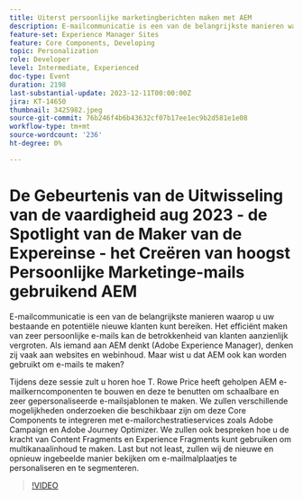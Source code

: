 ```yaml
---
title: Uiterst persoonlijke marketingberichten maken met AEM
description: E-mailcommunicatie is een van de belangrijkste manieren waarop u uw bestaande en potentiële nieuwe klanten kunt bereiken. Het efficiënt maken van zeer persoonlijke e-mails kan de betrokkenheid van klanten aanzienlijk vergroten. Als iemand aan AEM denkt (Adobe Experience Manager), denken zij vaak aan websites en webinhoud. Maar wist u dat AEM ook kan worden gebruikt om e-mails te maken
feature-set: Experience Manager Sites
feature: Core Components, Developing
topic: Personalization
role: Developer
level: Intermediate, Experienced
doc-type: Event
duration: 2198
last-substantial-update: 2023-12-11T00:00:00Z
jira: KT-14650
thumbnail: 3425982.jpeg
source-git-commit: 76b246f4b6b43632cf07b17ee1ec9b2d581e1e08
workflow-type: tm+mt
source-wordcount: '236'
ht-degree: 0%

---
```



# De Gebeurtenis van de Uitwisseling van de vaardigheid aug 2023 - de Spotlight van de Maker van de Expereinse - het Creëren van hoogst Persoonlijke Marketinge-mails gebruikend AEM

E-mailcommunicatie is een van de belangrijkste manieren waarop u uw bestaande en potentiële nieuwe klanten kunt bereiken. Het efficiënt maken van zeer persoonlijke e-mails kan de betrokkenheid van klanten aanzienlijk vergroten. Als iemand aan AEM denkt (Adobe Experience Manager), denken zij vaak aan websites en webinhoud. Maar wist u dat AEM ook kan worden gebruikt om e-mails te maken?

Tijdens deze sessie zult u horen hoe T. Rowe Price heeft geholpen AEM e-mailkerncomponenten te bouwen en deze te benutten om schaalbare en zeer gepersonaliseerde e-mailsjablonen te maken. We zullen verschillende mogelijkheden onderzoeken die beschikbaar zijn om deze Core Components te integreren met e-mailorchestratieservices zoals Adobe Campaign en Adobe Journey Optimizer. We zullen ook bespreken hoe u de kracht van Content Fragments en Experience Fragments kunt gebruiken om multikanaalinhoud te maken. Last but not least, zullen wij de nieuwe en opnieuw ingebeelde manier bekijken om e-mailmalplaatjes te personaliseren en te segmenteren.

>[!VIDEO](https://video.tv.adobe.com/v/3425982/?learn=on)
